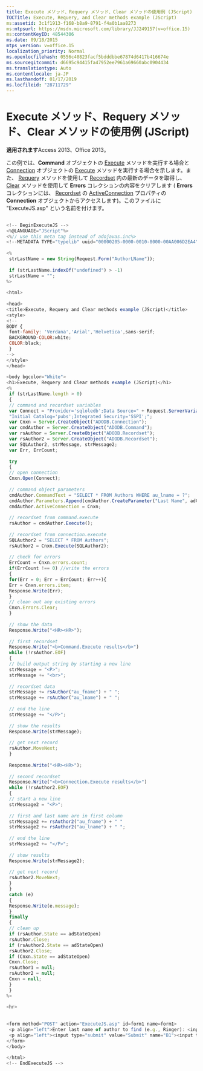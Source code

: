 ```yaml
---
title: Execute メソッド、Requery メソッド、Clear メソッドの使用例 (JScript)
TOCTitle: Execute, Requery, and Clear methods example (JScript)
ms:assetid: 3c1f1913-f168-b8a9-8791-f4a0b1aa8273
ms:mtpsurl: https://msdn.microsoft.com/library/JJ249157(v=office.15)
ms:contentKeyID: 48544306
ms.date: 09/18/2015
mtps_version: v=office.15
localization_priority: Normal
ms.openlocfilehash: 0556c40823facf5bdddbbe67874d6417b416674e
ms.sourcegitcommit: d6695c94415fa47952ee7961a69660abc0904434
ms.translationtype: Auto
ms.contentlocale: ja-JP
ms.lasthandoff: 01/17/2019
ms.locfileid: "28711729"
---
```

# <a name="execute-requery-and-clear-methods-example-jscript"></a>Execute メソッド、Requery メソッド、Clear メソッドの使用例 (JScript)


**適用されます**Access 2013、Office 2013。

この例では、**Command** オブジェクトの [Execute](command-object-ado.md) メソッドを実行する場合と [Connection](connection-object-ado.md) オブジェクトの [Execute](requery-method-ado.md) メソッドを実行する場合を示します。また、 [Requery](recordset-object-ado.md) メソッドを使用して [Recordset](clear-method-ado.md) 内の最新のデータを取得し、 [Clear](errors-collection-ado.md) メソッドを使用して **Errors** コレクションの内容をクリアします ( **Errors** コレクションには、 [Recordset](activeconnection-property-ado.md) の [ActiveConnection](recordset-object-ado.md) プロパティの **Connection** オブジェクトからアクセスします)。このファイルに "ExecuteJS.asp" という名前を付けます。

```javascript 
 
<!-- BeginExecuteJS --> 
<%@LANGUAGE="JScript"%> 
<%// use this meta tag instead of adojavas.inc%> 
<!--METADATA TYPE="typelib" uuid="00000205-0000-0010-8000-00AA006D2EA4" --> 
 
<% 
 strLastName = new String(Request.Form("AuthorLName")); 
 
 if (strLastName.indexOf("undefined") > -1) 
 strLastName = ""; 
%> 
 
<html> 
 
<head> 
<title>Execute, Requery and Clear methods example (JScript)</title> 
<style> 
<!-- 
BODY { 
 font-family: 'Verdana','Arial','Helvetica',sans-serif; 
 BACKGROUND-COLOR:white; 
 COLOR:black; 
 } 
--> 
</style> 
</head> 
 
<body bgcolor="White"> 
<h1>Execute, Requery and Clear methods example (JScript)</h1> 
<% 
 if (strLastName.length > 0) 
 { 
 // command and recordset variables 
 var Connect = "Provider='sqloledb';Data Source=" + Request.ServerVariables("SERVER_NAME") + ";" + 
 "Initial Catalog='pubs';Integrated Security='SSPI';"; 
 var Cnxn = Server.CreateObject("ADODB.Connection"); 
 var cmdAuthor = Server.CreateObject("ADODB.Command"); 
 var rsAuthor = Server.CreateObject("ADODB.Recordset"); 
 var rsAuthor2 = Server.CreateObject("ADODB.Recordset"); 
 var SQLAuthor2, strMessage, strMessage2; 
 var Err, ErrCount; 
 
 try 
 { 
 // open connection 
 Cnxn.Open(Connect); 
 
 // command object parameters 
 cmdAuthor.CommandText = "SELECT * FROM Authors WHERE au_lname = ?"; 
 cmdAuthor.Parameters.Append(cmdAuthor.CreateParameter("Last Name", adChar, adParamInput, 20, strLastName)); 
 cmdAuthor.ActiveConnection = Cnxn; 
 
 // recordset from command.execute 
 rsAuthor = cmdAuthor.Execute(); 
 
 // recordset from connection.execute 
 SQLAuthor2 = "SELECT * FROM Authors"; 
 rsAuthor2 = Cnxn.Execute(SQLAuthor2); 
 
 // check for errors 
 ErrCount = Cnxn.errors.count; 
 if(ErrCount !== 0) //write the errors 
 { 
 for(Err = 0; Err = ErrCount; Err++){ 
 Err = Cnxn.errors.item; 
 Response.Write(Err); 
 } 
 // clean out any existing errors 
 Cnxn.Errors.Clear; 
 } 
 
 // show the data 
 Response.Write("<HR><HR>"); 
 
 // first recordset 
 Response.Write("<b>Command.Execute results</b>") 
 while (!rsAuthor.EOF) 
 { 
 // build output string by starting a new line 
 strMessage = "<P>"; 
 strMessage += "<br>"; 
 
 // recordset data 
 strMessage += rsAuthor("au_fname") + " "; 
 strMessage += rsAuthor("au_lname") + " "; 
 
 // end the line 
 strMessage += "</P>"; 
 
 // show the results 
 Response.Write(strMessage); 
 
 // get next record 
 rsAuthor.MoveNext; 
 } 
 
 Response.Write("<HR><HR>"); 
 
 // second recordset 
 Response.Write("<b>Connection.Execute results</b>") 
 while (!rsAuthor2.EOF) 
 { 
 // start a new line 
 strMessage2 = "<P>"; 
 
 // first and last name are in first column 
 strMessage2 += rsAuthor2("au_fname") + " " 
 strMessage2 += rsAuthor2("au_lname") + " "; 
 
 // end the line 
 strMessage2 += "</P>"; 
 
 // show results 
 Response.Write(strMessage2); 
 
 // get next record 
 rsAuthor2.MoveNext; 
 } 
 } 
 catch (e) 
 { 
 Response.Write(e.message); 
 } 
 finally 
 { 
 // clean up 
 if (rsAuthor.State == adStateOpen) 
 rsAuthor.Close; 
 if (rsAuthor2.State == adStateOpen) 
 rsAuthor2.Close; 
 if (Cnxn.State == adStateOpen) 
 Cnxn.Close; 
 rsAuthor1 = null; 
 rsAuthor2 = null; 
 Cnxn = null; 
 } 
 } 
%> 
 
<hr> 
 
 
<form method="POST" action="ExecuteJS.asp" id=form1 name=form1> 
 <p align="left">Enter last name of author to find (e.g., Ringer): <input type="text" name="AuthorLName" size="40"></p> 
 <p align="left"><input type="submit" value="Submit" name="B1"><input type="reset" value="Reset" name="B2"></p> 
</form> 
</body> 
 
</html> 
<!-- EndExecuteJS --> 
 
```

